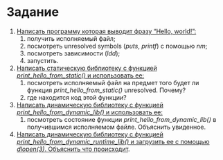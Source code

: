 # Задание

1. [Написать программу которая выводит фразу “Hello, world!”:](https://github.com/llirik42/NSU-Education/tree/main/OS/CompilationBuildLaunch/src/1)
	1. получить исполняемый файл;
	2. посмотреть unresolved symbols (*puts*, *printf*) с помощью *nm*;
	3. посмотреть зависимости (*ldd*);
	4. запустить.
2. [Написать статическую библиотеку с функцией *print_hello_from_static()* и использовать ее:](https://github.com/llirik42/NSU-Education/tree/main/OS/CompilationBuildLaunch/src/2)
	1. посмотреть исполняемый файл на предмет того будет ли функция *print_hello_from_static()* unresolved. Почему?
	2. где находится код этой функции?
3. [Написать динамическую библиотеку с функцией *print_hello_from_dynamic_lib()* и использовать ее:](https://github.com/llirik42/NSU-Education/tree/main/OS/CompilationBuildLaunch/src/3)
	1. посмотреть состояние функции *print_hello_from_dynamic_lib()* в получившимся исполняемом файле. Объяснить увиденное.
4. [Написать динамическую библиотеку с функцией *print_hello_from_dynamic_runtime_lib()* и загрузить ее с помощью *dlopen(3)*. Объяснить что происходит](https://github.com/llirik42/NSU-Education/tree/main/OS/CompilationBuildLaunch/src/4).